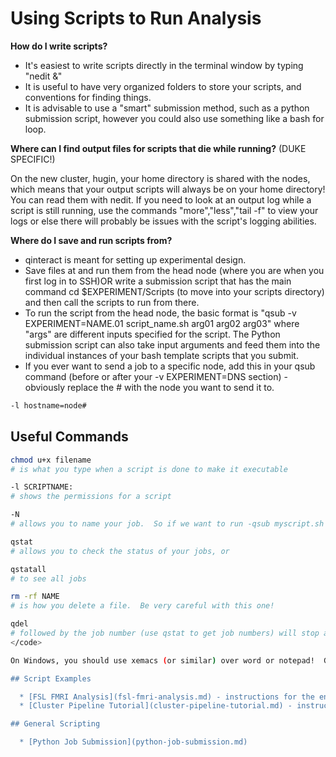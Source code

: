 # Using Scripts to Run Analysis

**How do I write scripts?** 

  * It's easiest to write scripts directly in the terminal window by typing "nedit &"
  * It is useful to have very organized folders to store your scripts, and conventions for finding things.
  * It is advisable to use a "smart" submission method, such as a python submission script, however you could also use something like a bash for loop.

**Where can I find output files for scripts that die while running?** (DUKE SPECIFIC!) 

On the new cluster, hugin, your home directory is shared with the nodes, which means that your output scripts will always be on your home directory!  You can read them with nedit.  If you need to look at an output log while a script is still running, use the commands "more","less","tail -f" to view your logs or else there will probably be issues with the script's logging abilities.

**Where do I save and run scripts from?**

  * qinteract is meant for setting up experimental design.
  * Save files at and run them from the head node (where you are when you first log in to SSH)OR write a submission script that has the main command cd $EXPERIMENT/Scripts (to move into your scripts directory) and then call the scripts to run from there.
  * To run the script from the head node, the basic format is "qsub -v EXPERIMENT=NAME.01 script_name.sh arg01 arg02 arg03" where "args" are different inputs specified for the script.  The Python submission script can also take input arguments and feed them into the individual instances of your bash template scripts that you submit.
  * If you ever want to send a job to a specific node, add this in your qsub command (before or after your -v EXPERIMENT=DNS section) - obviously replace the # with the node you want to send it to. 

```bash
-l hostname=node#
```

## Useful Commands

```bash
chmod u+x filename
# is what you type when a script is done to make it executable

-l SCRIPTNAME: 
# shows the permissions for a script

-N 
# allows you to name your job.  So if we want to run -qsub myscript.sh but also name the job, we would run qsub -N my_script_run myscript.sh

qstat 
# allows you to check the status of your jobs, or 

qstatall
# to see all jobs

rm -rf NAME 
# is how you delete a file.  Be very careful with this one!

qdel 
# followed by the job number (use qstat to get job numbers) will stop a job from running, and delete it.
</code>

On Windows, you should use xemacs (or similar) over word or notepad!  Generally you shouldn't open scripts that are to be run in a unix environment on a windows machine, because you are likely to add carriage returns or non unix characters that will make your scripts not function in the unix environment.  See [[http://www.vsoch.com/2010/09/get-rid-of-carriage-returns-using-tr/|Get Rid of Carriage Returns Using TR]] if you accidentally do this!

## Script Examples

  * [FSL FMRI Analysis](fsl-fmri-analysis.md) - instructions for the entire data processing pipeline, and the scripts with documentation.
  * [Cluster Pipeline Tutorial](cluster-pipeline-tutorial.md) - instructions for creating a data processing pipeline via SPM / MATLAB / BASH / PYTHON

## General Scripting

  * [Python Job Submission](python-job-submission.md)

